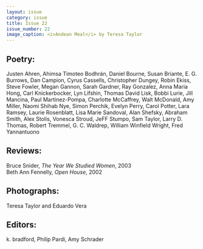 ```yaml
---
layout: issue
category: issue
title: Issue 22
issue_number: 22
image_caption: <i>Andean Meal</i> by Teresa Taylor
---
```


## Poetry:

Justen Ahren, Ahimsa Timoteo Bodhrán, Daniel Bourne, Susan Briante, E. G. Burrows, Dan Campion, Cyrus Cassells, Christopher Dungey, Robin Ekiss, Steve Fowler, Megan Gannon, Sarah Gardner, Ray Gonzalez, Anna Maria Hong, Carl Knickerbocker, Lyn Lifshin, Thomas David Lisk, Bobbi Lurie, Jill Mancina, Paul Martinez-Pompa, Charlotte McCaffrey, Walt McDonald, Amy Miller, Naomi Shihab Nye, Simon Perchik, Evelyn Perry, Carol Potter, Lara Ramsey, Laurie Rosenblatt, Lisa Marie Sandoval, Alan Shefsky, Abraham Smith, Alex Stolis, Vonesca Stroud, JeFF Stumpo, Sam Taylor, Larry D. Thomas, Robert Tremmel, G. C. Waldrep, William Winfield Wright, Fred Yannantuono  

## Reviews:
Bruce Snider, *The Year We Studied Women*, 2003  
Beth Ann Fennelly, *Open House*, 2002  

## Photographs:
Teresa Taylor and Eduardo Vera  

## Editors:
k. bradford, Philip Pardi, Amy Schrader  
